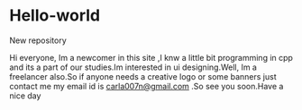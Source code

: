 # Hello-world
New repository

Hi everyone,
Im a newcomer in this site ,I knw a little bit programming in cpp and its a part of our studies.Im interested in ui designing.Well, Im a freelancer also.So if anyone needs a creative logo or some banners just contact me my email id is carla007n@gmail.com .So see you soon.Have a nice day
